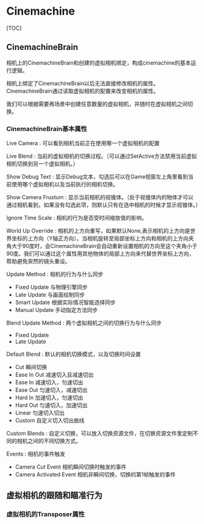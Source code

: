 # Cinemachine

[TOC]

## CinemachineBrain

相机上的CinemachineBrain和创建的虚拟相机绑定，构成cinemachine的基本运行逻辑。

相机上绑定了CinemachineBrain以后无法直接修改相机的属性。CinemachineBrain通过读取虚拟相机的配置来改变相机的属性。

我们可以根据需要再场景中创建任意数量的虚拟相机，并随时在虚拟相机之间切换。

### CinemachineBrain基本属性

Live Camera : 可以看到相机当前正在使用哪一个虚拟相机的配置

Live Blend : 当前的虚拟相机的切换过程。（可以通过SetActive方法禁用当前虚拟相机切换到另一个虚拟相机。）

Show Debug Text : 显示Debug文本，勾选后可以在Game视窗左上角里看到当前使用哪个虚拟相机以及当前执行的相机切换。

Show Camera Frustum : 显示当前相机的视锥体。（处于视锥体内的物体才可以通过相机看到，如果没有勾选此项，则默认只有在选中相机的时候才显示视锥体。）

Ignore Time Scale : 相机的行为是否受时间缩放值的影响。

World Up Override : 相机的上方向重写，如果默认None,表示相机的上方向是世界坐标的上方向（Y轴正方向）。当相机旋转至局部坐标上方向和相机的上方向夹角大于90度时，会CinemachineBrain会自动重新设置相机的方向至这个夹角小于90度。我们可以通过这个属性用其他物体的局部上方向来代替世界坐标上方向，帮助避免突然的镜头重设。

Update Method : 相机的行为与什么同步
- Fixed Update 与物理引擎同步
- Late Update 与画面绘制同步
- Smart Update 根据实际情况智能选择同步
- Manual Update 手动指定方法同步

Blend Update Method : 两个虚拟相机之间的切换行为与什么同步
- Fixed Update
- Late Update

Default Blend : 默认的相机切换模式，以及切换时间设置
- Cut 瞬间切换
- Ease In Out 减速切入且减速切出
- Ease In 减速切入，匀速切出
- Ease Out 匀速切入，减速切出
- Hard In 加速切入，匀速切出
- Hard Out 匀速切入，加速切出
- Linear 匀速切入切出
- Custom 自定义切入切出曲线

Custom Blends : 自定义切换，可以放入切换资源文件，在切换资源文件里定制不同的相机之间的不同切换方式。

Events : 相机的事件触发
- Camera Cut Event 相机瞬间切换时触发的事件
- Camera Activated Event 相机非瞬间切换，切换的第1帧触发的事件

## 虚拟相机的跟随和瞄准行为

### 虚拟相机的Transposer属性